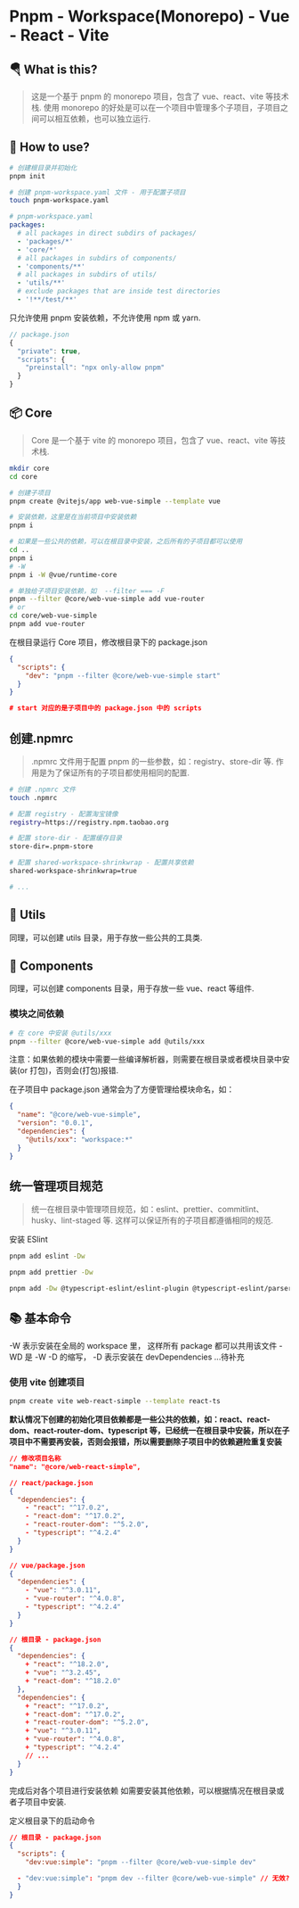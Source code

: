 # Pnpm - Workspace(Monorepo) - Vue - React - Vite

## 🪂 What is this?

> 这是一个基于 pnpm 的 monorepo 项目，包含了 vue、react、vite 等技术栈.
> 使用 monorepo 的好处是可以在一个项目中管理多个子项目，子项目之间可以相互依赖，也可以独立运行.

## 🥽 How to use?

```bash
# 创建根目录并初始化
pnpm init

# 创建 pnpm-workspace.yaml 文件 - 用于配置子项目
touch pnpm-workspace.yaml
```

```yaml
# pnpm-workspace.yaml
packages:
  # all packages in direct subdirs of packages/
  - 'packages/*'
  - 'core/*'
  # all packages in subdirs of components/
  - 'components/**'
  # all packages in subdirs of utils/
  - 'utils/**'
  # exclude packages that are inside test directories
  - '!**/test/**'
```

只允许使用 pnpm 安装依赖，不允许使用 npm 或 yarn.

```js
// package.json
{
  "private": true,
  "scripts": {
    "preinstall": "npx only-allow pnpm"
  }
}
```

## 📦 Core

> Core 是一个基于 vite 的 monorepo 项目，包含了 vue、react、vite 等技术栈.

```bash
mkdir core
cd core

# 创建子项目
pnpm create @vitejs/app web-vue-simple --template vue

# 安装依赖，这里是在当前项目中安装依赖
pnpm i

# 如果是一些公共的依赖，可以在根目录中安装，之后所有的子项目都可以使用
cd ..
pnpm i
# -W
pnpm i -W @vue/runtime-core

# 单独给子项目安装依赖，如  --filter === -F
pnpm --filter @core/web-vue-simple add vue-router
# or
cd core/web-vue-simple
pnpm add vue-router
```

在根目录运行 Core 项目，修改根目录下的 package.json

```json
{
  "scripts": {
    "dev": "pnpm --filter @core/web-vue-simple start"
  }
}

# start 对应的是子项目中的 package.json 中的 scripts
```

## 创建.npmrc

> .npmrc 文件用于配置 pnpm 的一些参数，如：registry、store-dir 等.
> 作用是为了保证所有的子项目都使用相同的配置.

```bash
# 创建 .npmrc 文件
touch .npmrc

# 配置 registry - 配置淘宝镜像
registry=https://registry.npm.taobao.org

# 配置 store-dir - 配置缓存目录
store-dir=.pnpm-store

# 配置 shared-workspace-shrinkwrap - 配置共享依赖
shared-workspace-shrinkwrap=true

# ...

```

## 🔧 Utils

同理，可以创建 utils 目录，用于存放一些公共的工具类.

## 🧳 Components

同理，可以创建 components 目录，用于存放一些 vue、react 等组件.

### 模块之间依赖

```bash
# 在 core 中安装 @utils/xxx
pnpm --filter @core/web-vue-simple add @utils/xxx
```

注意：如果依赖的模块中需要一些编译解析器，则需要在根目录或者模块目录中安装(or 打包)，否则会(打包)报错.

在子项目中 package.json 通常会为了方便管理给模块命名，如：

```json
{
  "name": "@core/web-vue-simple",
  "version": "0.0.1",
  "dependencies": {
    "@utils/xxx": "workspace:*"
  }
}
```

## 统一管理项目规范

> 统一在根目录中管理项目规范，如：eslint、prettier、commitlint、husky、lint-staged 等.
> 这样可以保证所有的子项目都遵循相同的规范.

安装 ESlint

```bash
pnpm add eslint -Dw

pnpm add prettier -Dw

pnpm add -Dw @typescript-eslint/eslint-plugin @typescript-eslint/parser eslint-config-prettier eslint-plugin-prettier eslint-plugin-react vite-plugin-eslint vue-eslint-parser eslint-plugin-vue
```

## 📚 基本命令

-W 表示安装在全局的 workspace 里， 这样所有 package 都可以共用该文件
-WD 是 -W -D 的缩写， -D 表示安装在 devDependencies
...待补充

### 使用 vite 创建项目

```bash
pnpm create vite web-react-simple --template react-ts
```

**默认情况下创建的初始化项目依赖都是一些公共的依赖，如：react、react-dom、react-router-dom、typescript 等，已经统一在根目录中安装，所以在子项目中不需要再安装，否则会报错，所以需要删除子项目中的依赖避险重复安装**

```json
// 修改项目名称
"name": "@core/web-react-simple",

// react/package.json
{
  "dependencies": {
    - "react": "^17.0.2",
    - "react-dom": "^17.0.2",
    - "react-router-dom": "^5.2.0",
    - "typescript": "^4.2.4"
  }
}

// vue/package.json
{
  "dependencies": {
    - "vue": "^3.0.11",
    - "vue-router": "^4.0.8",
    - "typescript": "^4.2.4"
  }
}

// 根目录 - package.json
{
  "dependencies": {
    + "react": "^18.2.0",
    + "vue": "^3.2.45",
    + "react-dom": "^18.2.0"
  },
  "dependencies": {
    + "react": "^17.0.2",
    + "react-dom": "^17.0.2",
    + "react-router-dom": "^5.2.0",
    + "vue": "^3.0.11",
    + "vue-router": "^4.0.8",
    + "typescript": "^4.2.4"
    // ...
  }
}
```

完成后对各个项目进行安装依赖
如需要安装其他依赖，可以根据情况在根目录或者子项目中安装.

定义根目录下的启动命令

```json
// 根目录 - package.json
{
  "scripts": {
    "dev:vue:simple": "pnpm --filter @core/web-vue-simple dev"

  - "dev:vue:simple": "pnpm dev --filter @core/web-vue-simple" // 无效?
  }
}
```
